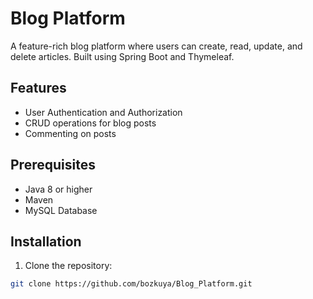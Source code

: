 # Blog Platform

A feature-rich blog platform where users can create, read, update, and delete articles. Built using Spring Boot and Thymeleaf.

## Features

- User Authentication and Authorization
- CRUD operations for blog posts
- Commenting on posts

## Prerequisites

- Java 8 or higher
- Maven
- MySQL Database

## Installation

1. Clone the repository:
```bash
git clone https://github.com/bozkuya/Blog_Platform.git
